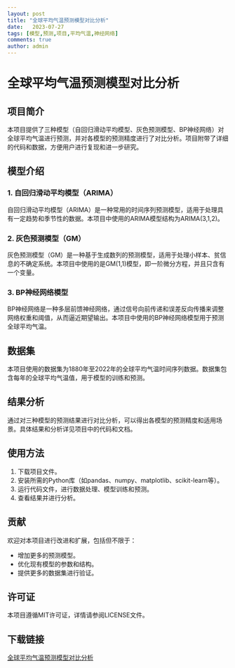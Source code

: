 ```yaml
---
layout: post
title: "全球平均气温预测模型对比分析"
date:   2023-07-27
tags: [模型,预测,项目,平均气温,神经网络]
comments: true
author: admin
---
```

# 全球平均气温预测模型对比分析

## 项目简介

本项目提供了三种模型（自回归滑动平均模型、灰色预测模型、BP神经网络）对全球平均气温进行预测，并对各模型的预测精度进行了对比分析。项目附带了详细的代码和数据，方便用户进行复现和进一步研究。

## 模型介绍

### 1. 自回归滑动平均模型（ARIMA）

自回归滑动平均模型（ARIMA）是一种常用的时间序列预测模型，适用于处理具有一定趋势和季节性的数据。本项目中使用的ARIMA模型结构为ARIMA(3,1,2)。

### 2. 灰色预测模型（GM）

灰色预测模型（GM）是一种基于生成数列的预测模型，适用于处理小样本、贫信息的不确定系统。本项目中使用的是GM(1,1)模型，即一阶微分方程，并且只含有一个变量。

### 3. BP神经网络模型

BP神经网络是一种多层前馈神经网络，通过信号向前传递和误差反向传播来调整网络权重和阈值，从而逼近期望输出。本项目中使用的BP神经网络模型用于预测全球平均气温。

## 数据集

本项目使用的数据集为1880年至2022年的全球平均气温时间序列数据。数据集包含每年的全球平均气温值，用于模型的训练和预测。

## 结果分析

通过对三种模型的预测结果进行对比分析，可以得出各模型的预测精度和适用场景。具体结果和分析详见项目中的代码和文档。

## 使用方法

1. 下载项目文件。
2. 安装所需的Python库（如pandas、numpy、matplotlib、scikit-learn等）。
3. 运行代码文件，进行数据处理、模型训练和预测。
4. 查看结果并进行分析。

## 贡献

欢迎对本项目进行改进和扩展，包括但不限于：
- 增加更多的预测模型。
- 优化现有模型的参数和结构。
- 提供更多的数据集进行验证。

## 许可证

本项目遵循MIT许可证，详情请参阅LICENSE文件。

## 下载链接

[全球平均气温预测模型对比分析](https://pan.quark.cn/s/dd5283bdb463)